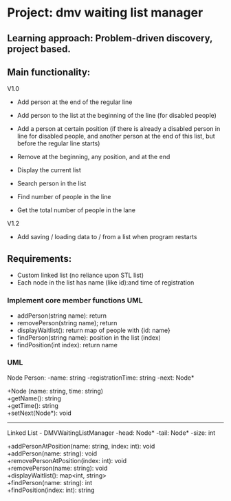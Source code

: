# Project: dmv waiting list manager

## Learning approach: Problem-driven discovery, project based.

## Main functionality:
V1.0

- Add person at the end of the regular line
- Add person to the list at the beginning of the line (for disabled people)
- Add a person at certain position (if there is already a disabled person in line for disabled people, and another person at the end of this list, but before the regular line starts)

- Remove at the beginning, any position, and at the end

- Display the current list

- Search person in the list

- Find number of people in the line

- Get the total number of people in the lane

V1.2
- Add saving / loading data to / from a list when program restarts

## Requirements:
- Custom linked list (no reliance upon STL list)
- Each node in the list has name (like id):and time of registration

### Implement core member functions UML
- addPerson(string name): return
- removePerson(string name); return
- displayWaitlist(): return map of people with {id: name}  
- findPerson(string name): position in the list (index)  
- findPosition(int index): return name

### UML
Node Person:
-name: string
-registrationTime: string
-next: Node*

+Node (name: string, time: string)  
+getName(): string  
+getTime(): string  
+setNext(Node*): void
__________________________________  

Linked List - DMVWaitingListManager
-head: Node*
-tail: Node*
-size: int

+addPersonAtPosition(name: string, index: int): void  
+addPerson(name: string): void  
+removePersonAtPosition(index: int): void  
+removePerson(name: string): void  
+displayWaitlist(): map<int, string>  
+findPerson(name: string): int  
+findPosition(index: int): string

